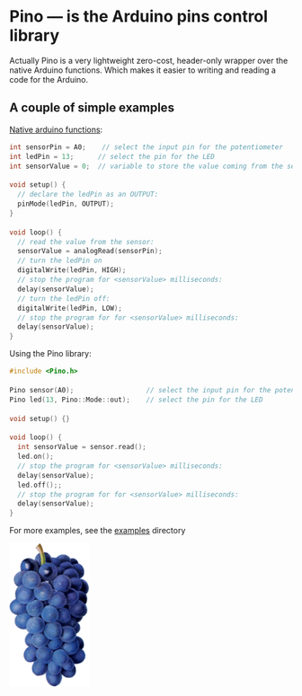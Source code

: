 Pino — is the Arduino pins control library
=======
Actually Pino is a very lightweight zero-cost, header-only wrapper over the native Arduino functions. Which makes it easier to writing and reading a code for the Arduino.

A couple of simple examples
--------
[Native arduino functions](https://www.arduino.cc/en/Tutorial/AnalogInput):
```c
int sensorPin = A0;    // select the input pin for the potentiometer
int ledPin = 13;      // select the pin for the LED
int sensorValue = 0;  // variable to store the value coming from the sensor

void setup() {
  // declare the ledPin as an OUTPUT:
  pinMode(ledPin, OUTPUT);
}

void loop() {
  // read the value from the sensor:
  sensorValue = analogRead(sensorPin);
  // turn the ledPin on
  digitalWrite(ledPin, HIGH);
  // stop the program for <sensorValue> milliseconds:
  delay(sensorValue);
  // turn the ledPin off:
  digitalWrite(ledPin, LOW);
  // stop the program for for <sensorValue> milliseconds:
  delay(sensorValue);
}
```
Using the Pino library:
```c
#include <Pino.h>

Pino sensor(A0);                  // select the input pin for the potentiometer
Pino led(13, Pino::Mode::out);    // select the pin for the LED

void setup() {}

void loop() {
  int sensorValue = sensor.read();
  led.on();
  // stop the program for <sensorValue> milliseconds:
  delay(sensorValue);
  led.off();;
  // stop the program for for <sensorValue> milliseconds:
  delay(sensorValue);
}
```

For more examples, see the [examples](examples) directory


![Pino](/Pino.png?raw=true)
